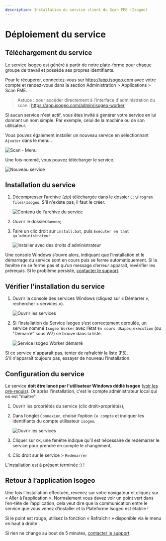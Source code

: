 ```yaml
---
description: Installation du service client du Scan FME (Isogeo)
---
```


# Déploiement du service

## Téléchargement du service

Le service Isogeo est généré à partir de notre plate-forme pour chaque groupe de travail et possède ses propres identifiants.

Pour le récupérer, connectez-vous sur https://app.isogeo.com avec votre compte et rendez-vous dans la section Administration > Applications > Scan FME.

> Astuce : pour accéder directement à l&apos;interface d&apos;administration du scan : https://app.isogeo.com/admin/isogeo-worker

Si aucun service n&apos;est actif, vous êtes invité à générer votre service en lui donnant un nom simple. Par exemple, celui de la machine ou de son utilisateur.

Vous pouvez également installer un nouveau service en sélectionnant <i class="fa fa-plus"></i> `Ajouter` dans le menu <i class="fa fa-reorder"></i>.

![Scan - Menu](/assets/scanFME_menu.png "Menu de l&apos;interface web du Scan FME")

Une fois nommé, vous pouvez télécharger le service.

![Nouveau service](/assets/scanFME_install_new_service_download.png "Nommer le nouveau service et cliquer sur télécharger")

## Installation du service

1.	Décompresser l’archive (zip) téléchargée dans le dossier `C:\Program files\Isogeo`. S&apos;il n&apos;existe pas, il faut le créer.

    ![Contenu de l&apos;archive du service](/assets/scanFME_install_content.png "Décompresser l&apos;archive zip du service dans le dossier Isogeo")

2.	Ouvrir le dossier`daemon`;
3.	Faire un clic droit sur `install.bat`, puis `Exécuter en tant qu’administrateur`

    ![Installer avec des droits d&apos;administrateur](/assets/scanFME_install_RunAsAdmin.png "Installer le service avec les droits d&apos;administration")

Une console Windows s’ouvre alors, indiquant que l’installation et le démarrage du service sont en cours puis se ferme automatiquement. Si la fenêtre ne se ferme pas et qu’un message d’erreur apparaît, revérifier les prérequis. Si le problème persiste, [contacter le support](../../../support/index.html).

## Vérifier l&apos;installation du service

1. Ouvrir la console des services Windows (cliquez sur « Démarrer », rechercher « services »).

    ![Ouvrir les services](/assets/scanFME_install_servicesWindows.png "Accéder au gestionnaire de services de Windows")

2. Si l’installation du Service Isogeo s’est correctement déroulée, un service nommé `Isogeo Worker` avec l’état `En cours d&apos;exécution` (ou "Démarré" sous W7) se trouve dans la liste.

    ![Service Isogeo Worker démarré](/assets/scanFME_install_ServiceRunning.png "Le service Isogeo Worker est bien démarré")

Si ce service n&apos;apparaît pas, tenter de rafraîchir la liste (F5).<br />S&apos;il n&apos;apparaît toujours pas, essayer de nouveau l’installation.

## Configuration du service

Le service **doit être lancé par l&apos;utilisateur Windows dédié isogeo** ([voir les pré-requis](prerequisites.html#compte-utilisateur)). Or après l&apos;installation, c&apos;est le compte administrateur local qui en est "maître".

1. Ouvrir les propriétés du service (clic droit>propriétés),
2. Dans l’onglet `Connexion`, choisir l’option `Ce compte` et indiquer les identifiants du compte utilisateur `isogeo`.

    ![Ouvrir les services](/assets/scanFME_install_service_RunAs.png "Accéder au gestionnaire de services de Windows")

3. Cliquer sur `OK`, une fenêtre indique qu&apos;il est nécessaire de redémarrer le service pour prendre en compte le changement,
4. Clic droit sur le service > `Redémarrer`

L’installation est à présent terminée :) !

## Retour à l’application Isogeo

Une fois l’installation effectuée, revenez sur votre navigateur et cliquez sur « Aller à l’application ». Normalement vous devez voir un point vert dans l’en-tête de l’application, cela veut dire que la communication entre le service que vous venez d’installer et la Plateforme Isogeo est établie !

Si le point est rouge, utilisez la fonction « <i class="fa fa-refresh"></i> Rafraîchir » disponible via le menu en haut à droite <i class="fa fa-reorder"></i>.

Si rien ne change au bout de 5 minutes, [contacter le support](../../../support/index.html).
